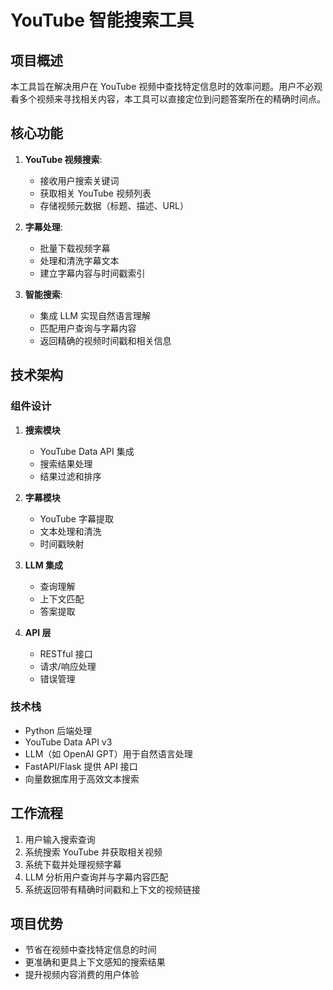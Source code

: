 # YouTube 智能搜索工具

## 项目概述
本工具旨在解决用户在 YouTube 视频中查找特定信息时的效率问题。用户不必观看多个视频来寻找相关内容，本工具可以直接定位到问题答案所在的精确时间点。

## 核心功能
1. **YouTube 视频搜索**: 
   - 接收用户搜索关键词
   - 获取相关 YouTube 视频列表
   - 存储视频元数据（标题、描述、URL）

2. **字幕处理**:
   - 批量下载视频字幕
   - 处理和清洗字幕文本
   - 建立字幕内容与时间戳索引

3. **智能搜索**:
   - 集成 LLM 实现自然语言理解
   - 匹配用户查询与字幕内容
   - 返回精确的视频时间戳和相关信息

## 技术架构

### 组件设计
1. **搜索模块**
   - YouTube Data API 集成
   - 搜索结果处理
   - 结果过滤和排序

2. **字幕模块**
   - YouTube 字幕提取
   - 文本处理和清洗
   - 时间戳映射

3. **LLM 集成**
   - 查询理解
   - 上下文匹配
   - 答案提取

4. **API 层**
   - RESTful 接口
   - 请求/响应处理
   - 错误管理

### 技术栈
- Python 后端处理
- YouTube Data API v3
- LLM（如 OpenAI GPT）用于自然语言处理
- FastAPI/Flask 提供 API 接口
- 向量数据库用于高效文本搜索

## 工作流程
1. 用户输入搜索查询
2. 系统搜索 YouTube 并获取相关视频
3. 系统下载并处理视频字幕
4. LLM 分析用户查询并与字幕内容匹配
5. 系统返回带有精确时间戳和上下文的视频链接

## 项目优势
- 节省在视频中查找特定信息的时间
- 更准确和更具上下文感知的搜索结果
- 提升视频内容消费的用户体验 